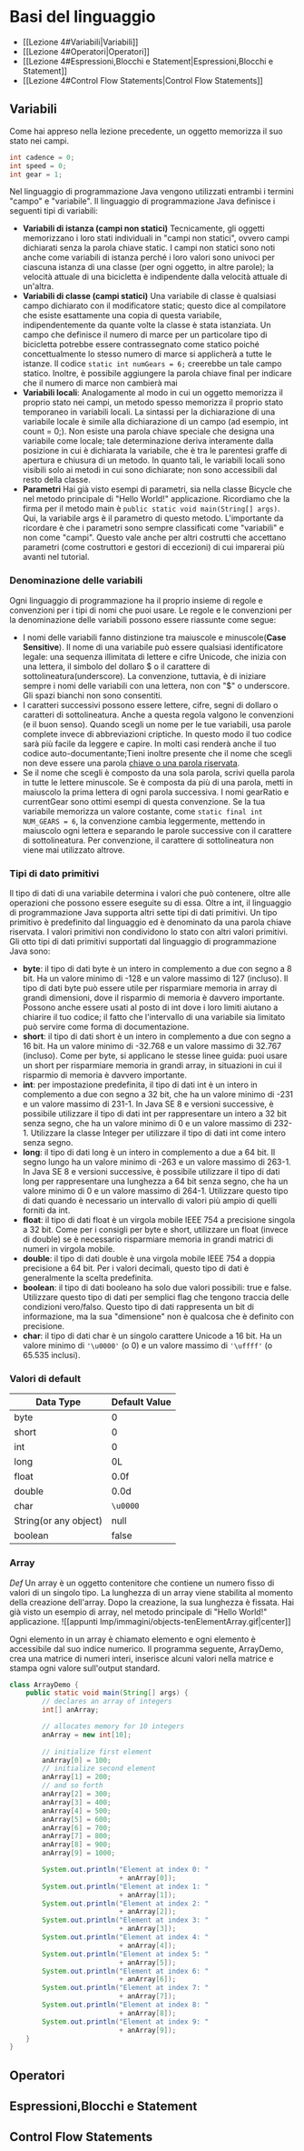 # Basi del linguaggio

- [[Lezione 4#Variabili|Variabili]]
- [[Lezione 4#Operatori|Operatori]]
- [[Lezione 4#Espressioni,Blocchi e Statement|Espressioni,Blocchi e Statement]]
- [[Lezione 4#Control Flow Statements|Control Flow Statements]]

## Variabili
Come hai appreso nella lezione precedente, un oggetto memorizza il suo stato nei campi.
```java
int cadence = 0;
int speed = 0;
int gear = 1;
```
Nel linguaggio di programmazione Java vengono utilizzati entrambi i termini "campo" e "variabile".
Il linguaggio di programmazione Java definisce i seguenti tipi di variabili:
- **Variabili di istanza (campi non statici)** Tecnicamente, gli oggetti memorizzano i loro stati individuali in "campi non statici", ovvero campi dichiarati senza la parola chiave static. I campi non statici sono noti anche come variabili di istanza perché i loro valori sono univoci per ciascuna istanza di una classe (per ogni oggetto, in altre parole); la velocità attuale di una bicicletta è indipendente dalla velocità attuale di un'altra.
- **Variabili di classe (campi statici)** Una variabile di classe è qualsiasi campo dichiarato con il modificatore static; questo dice al compilatore che esiste esattamente una copia di questa variabile, indipendentemente da quante volte la classe è stata istanziata. Un campo che definisce il numero di marce per un particolare tipo di bicicletta potrebbe essere contrassegnato come statico poiché concettualmente lo stesso numero di marce si applicherà a tutte le istanze. Il codice `static int numGears = 6;` creerebbe un tale campo statico. Inoltre, è possibile aggiungere la parola chiave final per indicare che il numero di marce non cambierà mai
- **Variabili locali**: Analogamente al modo in cui un oggetto memorizza il proprio stato nei campi, un metodo spesso memorizza il proprio stato temporaneo in variabili locali. La sintassi per la dichiarazione di una variabile locale è simile alla dichiarazione di un campo (ad esempio, int count = 0;). Non esiste una parola chiave speciale che designa una variabile come locale; tale determinazione deriva interamente dalla posizione in cui è dichiarata la variabile, che è tra le parentesi graffe di apertura e chiusura di un metodo. In quanto tali, le variabili locali sono visibili solo ai metodi in cui sono dichiarate; non sono accessibili dal resto della classe.
- **Parametri** Hai già visto esempi di parametri, sia nella classe Bicycle che nel metodo principale di "Hello World!" applicazione. Ricordiamo che la firma per il metodo main è `public static void main(String[] args)`. Qui, la variabile args è il parametro di questo metodo. L'importante da ricordare è che i parametri sono sempre classificati come "variabili" e non come "campi". Questo vale anche per altri costrutti che accettano parametri (come costruttori e gestori di eccezioni) di cui imparerai più avanti nel tutorial.

### Denominazione delle variabili

Ogni linguaggio di programmazione ha il proprio insieme di regole e convenzioni per i tipi di nomi che puoi usare. Le regole e le convenzioni per la denominazione delle variabili possono essere riassunte come segue:
- I nomi delle variabili fanno distinzione tra maiuscole e minuscole(**Case Sensitive**). Il nome di una variabile può essere qualsiasi identificatore legale: una sequenza illimitata di lettere e cifre Unicode, che inizia con una lettera, il simbolo del dollaro $ o il carattere di sottolineatura(underscore). La convenzione, tuttavia, è di iniziare sempre i nomi delle variabili con una lettera, non con "$" o underscore. Gli spazi bianchi non sono consentiti.
- I caratteri successivi possono essere lettere, cifre, segni di dollaro o caratteri di sottolineatura. Anche a questa regola valgono le convenzioni (e il buon senso). Quando scegli un nome per le tue variabili, usa parole complete invece di abbreviazioni criptiche. In questo modo il tuo codice sarà più facile da leggere e capire. In molti casi renderà anche il tuo codice auto-documentante;Tieni inoltre presente che il nome che scegli non deve essere una parola [chiave o una parola riservata](https://docs.oracle.com/javase/tutorial/java/nutsandbolts/_keywords.html).
- Se il nome che scegli è composto da una sola parola, scrivi quella parola in tutte le lettere minuscole. Se è composta da più di una parola, metti in maiuscolo la prima lettera di ogni parola successiva. I nomi gearRatio e currentGear sono ottimi esempi di questa convenzione. Se la tua variabile memorizza un valore costante, come `static final int NUM_GEARS = 6`, la convenzione cambia leggermente, mettendo in maiuscolo ogni lettera e separando le parole successive con il carattere di sottolineatura. Per convenzione, il carattere di sottolineatura non viene mai utilizzato altrove.

### Tipi di dato primitivi

Il tipo di dati di una variabile determina i valori che può contenere, oltre alle operazioni che possono essere eseguite su di essa. Oltre a int, il linguaggio di programmazione Java supporta altri sette tipi di dati primitivi. Un tipo primitivo è predefinito dal linguaggio ed è denominato da una parola chiave riservata. I valori primitivi non condividono lo stato con altri valori primitivi. Gli otto tipi di dati primitivi supportati dal linguaggio di programmazione Java sono:
- **byte**: il tipo di dati byte è un intero in complemento a due con segno a 8 bit. Ha un valore minimo di -128 e un valore massimo di 127 (incluso). Il tipo di dati byte può essere utile per risparmiare memoria in array di grandi dimensioni, dove il risparmio di memoria è davvero importante. Possono anche essere usati al posto di int dove i loro limiti aiutano a chiarire il tuo codice; il fatto che l'intervallo di una variabile sia limitato può servire come forma di documentazione.
- **short**: il tipo di dati short è un intero in complemento a due con segno a 16 bit. Ha un valore minimo di -32.768 e un valore massimo di 32.767 (incluso). Come per byte, si applicano le stesse linee guida: puoi usare un short per risparmiare memoria in grandi array, in situazioni in cui il risparmio di memoria è davvero importante.
- **int**: per impostazione predefinita, il tipo di dati int è un intero in complemento a due con segno a 32 bit, che ha un valore minimo di -231 e un valore massimo di 231-1. In Java SE 8 e versioni successive, è possibile utilizzare il tipo di dati int per rappresentare un intero a 32 bit senza segno, che ha un valore minimo di 0 e un valore massimo di 232-1. Utilizzare la classe Integer per utilizzare il tipo di dati int come intero senza segno.
- **long**: il tipo di dati long è un intero in complemento a due a 64 bit. Il segno lungo ha un valore minimo di -263 e un valore massimo di 263-1. In Java SE 8 e versioni successive, è possibile utilizzare il tipo di dati long per rappresentare una lunghezza a 64 bit senza segno, che ha un valore minimo di 0 e un valore massimo di 264-1. Utilizzare questo tipo di dati quando è necessario un intervallo di valori più ampio di quelli forniti da int.
- **float**: il tipo di dati float è un virgola mobile IEEE 754 a precisione singola a 32 bit. Come per i consigli per byte e short, utilizzare un float (invece di double) se è necessario risparmiare memoria in grandi matrici di numeri in virgola mobile.
- **double**: il tipo di dati double è una virgola mobile IEEE 754 a doppia precisione a 64 bit. Per i valori decimali, questo tipo di dati è generalmente la scelta predefinita.
- **boolean**: il tipo di dati booleano ha solo due valori possibili: true e false. Utilizzare questo tipo di dati per semplici flag che tengono traccia delle condizioni vero/falso. Questo tipo di dati rappresenta un bit di informazione, ma la sua "dimensione" non è qualcosa che è definito con precisione.
- **char**: il tipo di dati char è un singolo carattere Unicode a 16 bit. Ha un valore minimo di `'\u0000'` (o 0) e un valore massimo di `'\uffff'` (o 65.535 inclusi).
### Valori di default
| Data Type             | Default Value |
| --------------------- | ------------- |
| byte                  | 0             |
| short                 | 0             |
| int                   | 0             |
| long                  | 0L            |
| float                 | 0.0f          |
| double                | 0.0d          |
| char                  | `\u0000`      |
| String(or any object) | null          |
| boolean               | false         |

### Array
_Def_
Un array è un oggetto contenitore che contiene un numero fisso di valori di un singolo tipo. La lunghezza di un array viene stabilita al momento della creazione dell'array. Dopo la creazione, la sua lunghezza è fissata. Hai già visto un esempio di array, nel metodo principale di "Hello World!" applicazione.
![[appunti lmp/immagini/objects-tenElementArray.gif|center]]

Ogni elemento in un array è chiamato elemento e ogni elemento è accessibile dal suo indice numerico.
Il programma seguente, ArrayDemo, crea una matrice di numeri interi, inserisce alcuni valori nella matrice e stampa ogni valore sull'output standard.
```java
class ArrayDemo {
    public static void main(String[] args) {
        // declares an array of integers
        int[] anArray;

        // allocates memory for 10 integers
        anArray = new int[10];
           
        // initialize first element
        anArray[0] = 100;
        // initialize second element
        anArray[1] = 200;
        // and so forth
        anArray[2] = 300;
        anArray[3] = 400;
        anArray[4] = 500;
        anArray[5] = 600;
        anArray[6] = 700;
        anArray[7] = 800;
        anArray[8] = 900;
        anArray[9] = 1000;

        System.out.println("Element at index 0: "
                           + anArray[0]);
        System.out.println("Element at index 1: "
                           + anArray[1]);
        System.out.println("Element at index 2: "
                           + anArray[2]);
        System.out.println("Element at index 3: "
                           + anArray[3]);
        System.out.println("Element at index 4: "
                           + anArray[4]);
        System.out.println("Element at index 5: "
                           + anArray[5]);
        System.out.println("Element at index 6: "
                           + anArray[6]);
        System.out.println("Element at index 7: "
                           + anArray[7]);
        System.out.println("Element at index 8: "
                           + anArray[8]);
        System.out.println("Element at index 9: "
                           + anArray[9]);
    }
}
```




## Operatori
## Espressioni,Blocchi e Statement
## Control Flow Statements